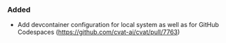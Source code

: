 ### Added

- Add devcontainer configuration for local system as well as for GitHub Codespaces
  (<https://github.com/cvat-ai/cvat/pull/7763>)

